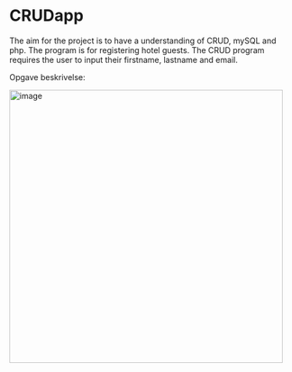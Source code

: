 # CRUDapp
The aim for the project is to have a understanding of CRUD, mySQL and php.
The program is for registering hotel guests.
The CRUD program requires the user to input their firstname, lastname and email.

Opgave beskrivelse: 

<img width="485" alt="image" src="https://user-images.githubusercontent.com/106598771/211504493-b920f2a4-f40a-4ade-aa86-4ce5f40431f3.png">


